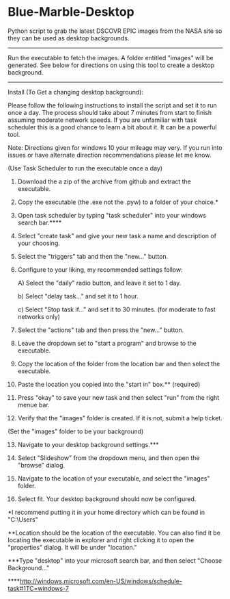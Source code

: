 # Blue-Marble-Desktop
Python script to grab the latest DSCOVR EPIC images from the NASA site so they can be used as desktop backgrounds.

***********************************************************

Run the executable to fetch the images. A folder entitled "images" will be generated. See below for directions on using
this tool to create a desktop background. 

************************************************************
Install (To Get a changing desktop background): 

Please follow the following instructions to install the script and set it to run once a day. The process should take 
about 7 minutes from start to finish assuming moderate network speeds. If you are unfamiliar with task scheduler this
is a good chance to learn a bit about it. It can be a powerful tool. 

Note: Directions given for windows 10 your mileage may very. If you run into issues or have alternate direction recommendations
please let me know. 


(Use Task Scheduler to run the executable once a day)

1)  Download the a zip of the archive from github and extract the executable. 

2)  Copy the executable (the .exe not the .pyw) to a folder of your choice.*

3)  Open task scheduler by typing "task scheduler" into your windows search bar.****

4)  Select "create task" and give your new task a name and description of your choosing. 

5)  Select the "triggers" tab and then the "new..." button.

6)  Configure to your liking, my recommended settings follow:

     A) Select the "daily" radio button, and leave it set to 1 day. 
     
     b) Select "delay task..." and set it to 1 hour.
     
     c) Select "Stop task if..." and set it to 30 minutes. (for moderate to fast networks only)
     
7)  Select the "actions" tab and then press the "new..." button. 

8)  Leave the dropdown set to "start a program" and browse to the executable. 

9)  Copy the location of the folder from the location bar and then select the executable. 

10) Paste the location you copied into the "start in" box.** (required)

11)  Press "okay" to save your new task and then select "run" from the right menue bar. 

12) Verify that the "images" folder is created. If it is not, submit a help ticket. 



(Set the "images" folder to be your background)

13) Navigate to your desktop background settings.***

14) Select "Slideshow" from the dropdown menu, and then open the "browse" dialog. 

15) Navigate to the location of your executable, and select the "images" folder. 

16) Select fit. Your desktop background should now be configured. 


*I recommend putting it in your home directory which can be found in "C:\Users\"

**Location should be the location of the executable. You can also find it be locating the executable in explorer
and right clicking it to open the "properties" dialog. It will be under "location."

***Type "desktop" into your microsoft search bar, and then select "Choose Background..." 

****http://windows.microsoft.com/en-US/windows/schedule-task#1TC=windows-7 